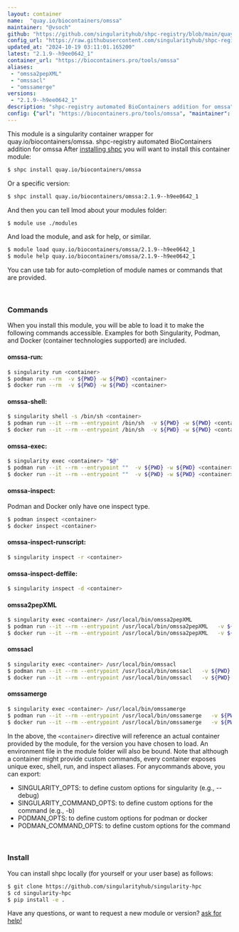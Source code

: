 ```yaml
---
layout: container
name:  "quay.io/biocontainers/omssa"
maintainer: "@vsoch"
github: "https://github.com/singularityhub/shpc-registry/blob/main/quay.io/biocontainers/omssa/container.yaml"
config_url: "https://raw.githubusercontent.com/singularityhub/shpc-registry/main/quay.io/biocontainers/omssa/container.yaml"
updated_at: "2024-10-19 03:11:01.165200"
latest: "2.1.9--h9ee0642_1"
container_url: "https://biocontainers.pro/tools/omssa"
aliases:
 - "omssa2pepXML"
 - "omssacl"
 - "omssamerge"
versions:
 - "2.1.9--h9ee0642_1"
description: "shpc-registry automated BioContainers addition for omssa"
config: {"url": "https://biocontainers.pro/tools/omssa", "maintainer": "@vsoch", "description": "shpc-registry automated BioContainers addition for omssa", "latest": {"2.1.9--h9ee0642_1": "sha256:d8f488ad6728a19175e1612e10b3762054d08062670a67548de1d758f129c96e"}, "tags": {"2.1.9--h9ee0642_1": "sha256:d8f488ad6728a19175e1612e10b3762054d08062670a67548de1d758f129c96e"}, "docker": "quay.io/biocontainers/omssa", "aliases": {"omssa2pepXML": "/usr/local/bin/omssa2pepXML", "omssacl": "/usr/local/bin/omssacl", "omssamerge": "/usr/local/bin/omssamerge"}}
---
```


This module is a singularity container wrapper for quay.io/biocontainers/omssa.
shpc-registry automated BioContainers addition for omssa
After [installing shpc](#install) you will want to install this container module:


```bash
$ shpc install quay.io/biocontainers/omssa
```

Or a specific version:

```bash
$ shpc install quay.io/biocontainers/omssa:2.1.9--h9ee0642_1
```

And then you can tell lmod about your modules folder:

```bash
$ module use ./modules
```

And load the module, and ask for help, or similar.

```bash
$ module load quay.io/biocontainers/omssa/2.1.9--h9ee0642_1
$ module help quay.io/biocontainers/omssa/2.1.9--h9ee0642_1
```

You can use tab for auto-completion of module names or commands that are provided.

<br>

### Commands

When you install this module, you will be able to load it to make the following commands accessible.
Examples for both Singularity, Podman, and Docker (container technologies supported) are included.

#### omssa-run:

```bash
$ singularity run <container>
$ podman run --rm  -v ${PWD} -w ${PWD} <container>
$ docker run --rm  -v ${PWD} -w ${PWD} <container>
```

#### omssa-shell:

```bash
$ singularity shell -s /bin/sh <container>
$ podman run --it --rm --entrypoint /bin/sh  -v ${PWD} -w ${PWD} <container>
$ docker run --it --rm --entrypoint /bin/sh  -v ${PWD} -w ${PWD} <container>
```

#### omssa-exec:

```bash
$ singularity exec <container> "$@"
$ podman run --it --rm --entrypoint ""  -v ${PWD} -w ${PWD} <container> "$@"
$ docker run --it --rm --entrypoint ""  -v ${PWD} -w ${PWD} <container> "$@"
```

#### omssa-inspect:

Podman and Docker only have one inspect type.

```bash
$ podman inspect <container>
$ docker inspect <container>
```

#### omssa-inspect-runscript:

```bash
$ singularity inspect -r <container>
```

#### omssa-inspect-deffile:

```bash
$ singularity inspect -d <container>
```


#### omssa2pepXML

```bash
$ singularity exec <container> /usr/local/bin/omssa2pepXML
$ podman run --it --rm --entrypoint /usr/local/bin/omssa2pepXML   -v ${PWD} -w ${PWD} <container> -c " $@"
$ docker run --it --rm --entrypoint /usr/local/bin/omssa2pepXML   -v ${PWD} -w ${PWD} <container> -c " $@"
```


#### omssacl

```bash
$ singularity exec <container> /usr/local/bin/omssacl
$ podman run --it --rm --entrypoint /usr/local/bin/omssacl   -v ${PWD} -w ${PWD} <container> -c " $@"
$ docker run --it --rm --entrypoint /usr/local/bin/omssacl   -v ${PWD} -w ${PWD} <container> -c " $@"
```


#### omssamerge

```bash
$ singularity exec <container> /usr/local/bin/omssamerge
$ podman run --it --rm --entrypoint /usr/local/bin/omssamerge   -v ${PWD} -w ${PWD} <container> -c " $@"
$ docker run --it --rm --entrypoint /usr/local/bin/omssamerge   -v ${PWD} -w ${PWD} <container> -c " $@"
```



In the above, the `<container>` directive will reference an actual container provided
by the module, for the version you have chosen to load. An environment file in the
module folder will also be bound. Note that although a container
might provide custom commands, every container exposes unique exec, shell, run, and
inspect aliases. For anycommands above, you can export:

 - SINGULARITY_OPTS: to define custom options for singularity (e.g., --debug)
 - SINGULARITY_COMMAND_OPTS: to define custom options for the command (e.g., -b)
 - PODMAN_OPTS: to define custom options for podman or docker
 - PODMAN_COMMAND_OPTS: to define custom options for the command

<br>

### Install

You can install shpc locally (for yourself or your user base) as follows:

```bash
$ git clone https://github.com/singularityhub/singularity-hpc
$ cd singularity-hpc
$ pip install -e .
```

Have any questions, or want to request a new module or version? [ask for help!](https://github.com/singularityhub/singularity-hpc/issues)